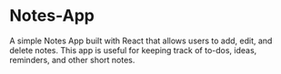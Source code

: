 # Notes-App
A simple Notes App built with React that allows users to add, edit, and delete notes. This app is useful for keeping track of to-dos, ideas, reminders, and other short notes.
